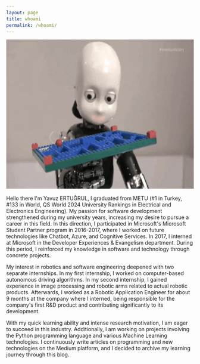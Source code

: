 ```yaml
---
layout: page
title: whoami
permalink: /whoami/
---
```


<img src= "\images\whoami\whoami_pagegiphy.gif" alt="Learning" width="990" height="400">

Hello there I'm Yavuz ERTUĞRUL, I graduated from METU (#1 in Turkey, #133 in World, QS World 2024 University Rankings in Electrical and Electronics Engineering). My passion for software development strengthened during my university years, increasing my desire to pursue a career in this field. In this direction, I participated in Microsoft's Microsoft Student Partner program in 2016-2017, where I worked on future technologies like Chatbot, Azure, and Cognitive Services. In 2017, I interned at Microsoft in the Developer Experiences & Evangelism department. During this period, I reinforced my knowledge in software and technology through concrete projects.

My interest in robotics and software engineering deepened with two separate internships. In my first internship, I worked on computer-based autonomous driving algorithms. In my second internship, I gained experience in image processing and robotic arms related to actual robotic products. Afterwards, I worked as a Robotic Application Engineer for about 9 months at the company where I interned, being responsible for the company's first R&D product and contributing significantly to its development.

With my quick learning ability and intense research motivation, I am eager to succeed in this industry. Additionally, I am working on projects involving the Python programming language and various Machine Learning technologies. I continuously write articles on programming and new technologies on the Medium platform, and I decided to archive my learning journey through this blog.
